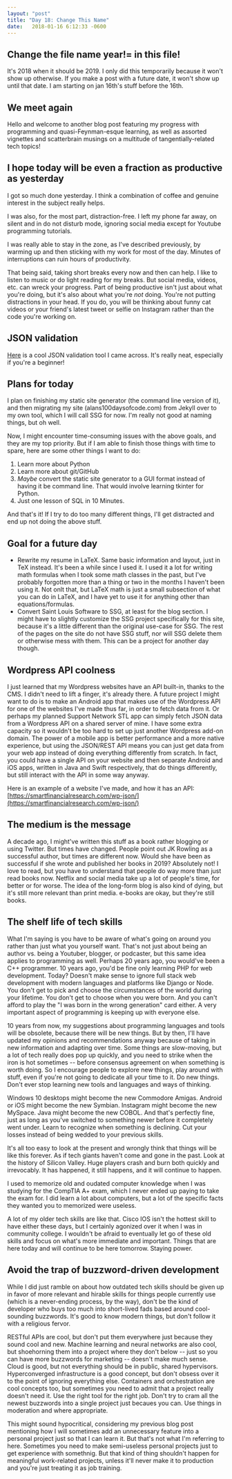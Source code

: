 ```yaml
---
layout: "post"
title: "Day 18: Change This Name"
date:   2018-01-16 6:12:33 -0600
---
```


## Change the file name year!= in this file!

It's 2018 when it should be 2019. I only did this temporarily because it won't show up otherwise. If you make a post with a future date, it won't show up until that date. I am starting on jan 16th's stuff before the 16th.

## We meet again

Hello and welcome to another blog post featuring my progress with programming and quasi-Feynman-esque learning, as well as assorted vignettes and scatterbrain musings on a multitude of tangentially-related tech topics!

## I hope today will be even a fraction as productive as yesterday

I got so much done yesterday. I think a combination of coffee and genuine interest in the subject really helps.

I was also, for the most part, distraction-free. I left my phone far away, on silent and in do not disturb mode, ignoring social media except for Youtube programming tutorials. 

I was really able to stay in the zone, as I've described previously, by warming up and then sticking with my work for most of the day. Minutes of interruptions can ruin hours of productivity.

That being said, taking short breaks every now and then can help. I like to listen to music or do light reading for my breaks. But social media, videos, etc. can wreck your progress. Part of being productive isn't just about what you're doing, but it's also about what you're *not* doing. You're not putting distractions in your head. If you do, you will be thinking about funny cat videos or your friend's latest tweet or selfie on Instagram rather than the code you're working on. 

## JSON validation

[Here](https://jsonlint.com/) is a cool JSON validation tool I came across. It's really neat, especially if you're a beginner!

## Plans for today

I plan on finishing my static site generator (the command line version of it), and then migrating my site (alans100daysofcode.com) from Jekyll over to my own tool, which I will call SSG for now. I'm really not good at naming things, but oh well. 

Now, I might encounter time-consuming issues with the above goals, and they are my top priority. But if I am able to finish those things with time to spare, here are some other things I want to do:

1. Learn more about Python
2. Learn more about git/GitHub
3. *Maybe* convert the static site generator to a GUI format instead of having it be command line. That would involve learning tkinter for Python.
4. Just one lesson of SQL in 10 Minutes.

And that's it! If I try to do too many different things, I'll get distracted and end up not doing the above stuff.

## Goal for a future day

- Rewrite my resume in LaTeX. Same basic information and layout, just in TeX instead. It's been a while since I used it. I used it a lot for writing math formulas when I took some math classes in the past, but I've probably forgotten more than a thing or two in the months I haven't been using it. Not onlt that, but LaTeX math is just a small subsection of what you can do in LaTeX, and I have yet to use it for anything other than equations/formulas.
- Convert Saint Louis Software to SSG, at least for the blog section. I might have to slightly customize the SSG project specifically for this site, because it's a little different than the original use-case for SSG. The rest of the pages on the site do not have SSG stuff, nor will SSG delete them or otherwise mess with them. This can be a project for another day though.


## Wordpress API coolness

I just learned that my Wordpress websites have an API built-in, thanks to the CMS. I didn't need to lift a finger, it's already there. A future project I might want to do is to make an Android app that makes use of the Wordpress API for one of the websites I've made thus far, in order to fetch data from it. Or perhaps my planned Support Network STL app can simply fetch JSON data from a Wordpress API on a shared server of mine. I have some extra capacity so it wouldn't be too hard to set up just another Wordpress add-on domain. The power of a mobile app is better performance and a more native experience, but using the JSON/REST API means you can just get data from your web app instead of doing everything differently from scratch. In fact, you could have a single API on your website and then separate Android and iOS apps, written in Java and Swift respectively, that do things differently, but still interact with the API in some way anyway.

Here is an example of a website I've made, and how it has an API:
[https://smartfinancialresearch.com/wp-json/](https://smartfinancialresearch.com/wp-json/)


## The medium is the message

A decade ago, I might've written this stuff as a book rather blogging or using Twitter. But times have changed. People point out JK Rowling as a successful author, but times are different now. Would she have been as successful if she wrote and published her books in 2019? Absolutely not! I love to read, but you have to understand that people do way more than just read books now. Netflix and social media take up a lot of people's time, for better or for worse. The idea of the long-form blog is also kind of dying, but it's still more relevant than print media. e-books are okay, but they're still books. 

## The shelf life of tech skills

What I'm saying is you have to be aware of what's going on around you rather than just what you yourself want. That's not just about being an author vs. being a Youtuber, blogger, or podcaster, but this same idea applies to programming as well. Perhaps 20 years ago, you would've been a C++ programmer. 10 years ago, you'd be fine only learning PHP for web development. Today? Doesn't make sense to ignore full stack web development with modern languages and platforms like Django or Node. You don't get to pick and choose the circumstances of the world during your lifetime. You don't get to choose when you were born. And you can't afford to play the "I was born in the wrong generation" card either. A very important aspect of programming is keeping up with everyone else.

10 years from now, my suggestions about programming languages and tools will be obsolete, because there will be new things. But by then, I'll have updated my opinions and recommendations anyway because of taking in new information and adapting over time. Some things are slow-moving, but a lot of tech really does pop up quickly, and you need to strike when the iron is hot sometimes -- before consensus agreement on when something is worth doing. So I encourage people to explore new things, play around with stuff, even if you're not going to dedicate all your time to it. Do new things. Don't ever stop learning new tools and languages and ways of thinking.

Windows 10 desktops might become the new Commodore Amigas. Android or iOS might become the new Symbian. Instagram might become the new MySpace. Java might become the new COBOL. And that's perfectly fine, just as long as you've switched to something newer before it completely went under. Learn to recognize when something is declining. Cut your losses instead of being wedded to your previous skills. 

It's all too easy to look at the present and wrongly think that things will be like this forever. As if tech giants haven't come and gone in the past. Look at the history of Silicon Valley. Huge players crash and burn both quickly and irrevocably. It has happened, it still happens, and it will continue to happen. 

I used to memorize old and oudated computer knowledge when I was studying for the CompTIA A+ exam, which I never ended up paying to take the exam for. I did learn a lot about computers, but a lot of the specific facts they wanted you to memorized were useless. 

A lot of my older tech skills are like that. Cisco IOS isn't the hottest skill to have either these days, but I certainly agonized over it when I was in community college. I wouldn't be afraid to eventually let go of these old skills and focus on what's more immediate and important. Things that are here today and will continue to be here tomorrow. Staying power. 

## Avoid the trap of buzzword-driven development

While I did just ramble on about how outdated tech skills should be given up in favor of more relevant and hirable skills for things people currently use (which is a never-ending process, by the way), don't be the kind of developer who buys too much into short-lived fads based around cool-sounding buzzwords. It's good to know modern things, but don't follow it with a religious fervor. 

RESTful APIs are cool, but don't put them everywhere just because they sound cool and new. Machine learning and neural networks are also cool, but shoehorning them into a project where they don't below -- just so you can have more buzzwords for marketing -- doesn't make much sense. Cloud is good, but not everything should be in public, shared hypervisors. Hyperconverged infrastructure is a good concept, but don't obsess over it to the point of ignoring everything else. Containers and orchestration are cool concepts too, but sometimes you need to admit that a project really doesn't need it. Use the right tool for the right job. Don't try to cram all the newest buzzwords into a single project just becaues you can. Use things in moderation and where appropriate.

This might sound hypocritical, considering my previous blog post mentioning how I will sometimes add an unnecessary feature into a personal project just so that I can learn it. But that's not what I'm referring to here. Sometimes you need to make semi-useless personal projects just to get experience with somethnig. But that kind of thing shouldn't happen for meaningful work-related projects, unless it'll never make it to production and you're just treating it as job training.

